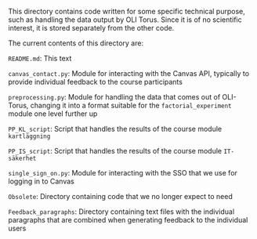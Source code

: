 This directory contains code written for some specific technical purpose, such as handling the data output by OLI Torus. Since it is of no scientific interest, it is stored separately from the other code.

The current contents of this directory are:

`README.md`: This text

`canvas_contact.py`: Module for interacting with the Canvas API, typically to provide individual feedback to the course participants

`preprocessing.py`: Module for handling the data that comes out of OLI-Torus, changing it into a format suitable for the `factorial_experiment` module one level further up

`PP_KL_script`: Script that handles the results of the course module `kartläggning`

`PP_IS_script`: Script that handles the results of the course module `IT-säkerhet`

`single_sign_on.py`: Module for interacting with the SSO that we use for logging in to Canvas

`Obsolete`: Directory containing code that we no longer expect to need

`Feedback_paragraphs`: Directory containing text files with the individual paragraphs that are combined when generating feedback to the individual users
